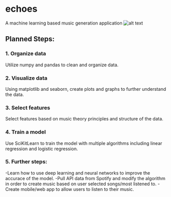 # echoes
A machine learning based music generation application
![alt text](https://github.com/isaacbs/echoes/blob/main/spectogram.png)
## Planned Steps:
### 1. Organize data
Utilize numpy and pandas to clean and organize data.

### 2. Visualize data
Using matplotlib and seaborn, create plots and graphs to further understand the data.

### 3. Select features
Select features based on music theory principles and structure of the data.

### 4. Train a model
Use SciKitLearn to train the model with multiple algorithms including linear regression and
logistic regression. 

### 5. Further steps:
-Learn how to use deep learning and neural networks to improve the accurace of the model.
-Pull API data from Spotify and modify the algorithm in order to create music based on user selected songs/most listened to.
-Create mobile/web app to allow users to listen to their music.
